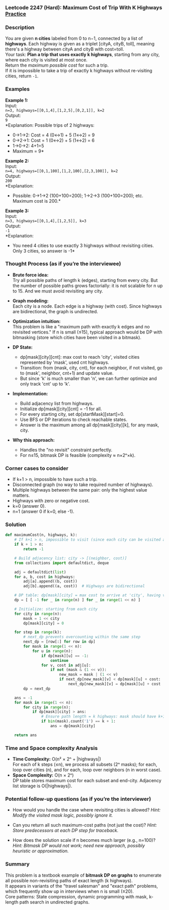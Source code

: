 ### Leetcode 2247 (Hard): Maximum Cost of Trip With K Highways [Practice](https://leetcode.com/problems/maximum-cost-of-trip-with-k-highways)

### Description  
You are given **n cities** labeled from 0 to n−1, connected by a list of **highways**. Each highway is given as a triplet [cityA, cityB, toll], meaning there's a highway between cityA and cityB with cost=toll.  
Your task: **Plan a trip that uses exactly k highways**, starting from any city, where each city is visited at most once.  
Return the *maximum possible cost* for such a trip.  
If it is impossible to take a trip of exactly k highways without re-visiting cities, return `-1`.


### Examples  

**Example 1:**  
Input:  
`n=3, highways=[[0,1,4],[1,2,5],[0,2,1]], k=2`  
Output:  
`9`  
*Explanation: Possible trips of 2 highways:  
- 0→1→2: Cost = 4 (0↔1) + 5 (1↔2) = 9  
- 0→2→1: Cost = 1 (0↔2) + 5 (1↔2) = 6  
- 1→0→2: 4+1=5  
- Maximum = 9*

**Example 2:**  
Input:  
`n=4, highways=[[0,1,100],[1,2,100],[2,3,100]], k=2`  
Output:  
`200`  
*Explanation:  
- Possible: 0→1→2 (100+100=200); 1→2→3 (100+100=200); etc. Maximum cost is 200.*

**Example 3:**  
Input:  
`n=3, highways=[[0,1,4],[1,2,5]], k=3`  
Output:  
`-1`  
*Explanation:  
- You need 4 cities to use exactly 3 highways without revisiting cities. Only 3 cities, so answer is -1*

### Thought Process (as if you’re the interviewee)  
- **Brute force idea:**  
  Try all possible paths of length k (edges), starting from every city. But the number of possible paths grows factorially: it is not scalable for n up to 15. And we must avoid revisiting any city.

- **Graph modeling:**  
  Each city is a node. Each edge is a highway (with cost). Since highways are bidirectional, the graph is undirected.

- **Optimization intuition:**  
  This problem is like a "maximum path with exactly k edges and no revisited vertices." If n is small (≤15), typical approach would be DP with bitmasking (store which cities have been visited in a bitmask).

- **DP State:**  
  - dp[mask][city][cnt]: max cost to reach 'city', visited cities represented by 'mask', used cnt highways.
  - Transition: from (mask, city, cnt), for each neighbor, if not visited, go to (mask', neighbor, cnt+1) and update value.
  - But since 'k' is much smaller than 'n', we can further optimize and only track 'cnt' up to 'k'.

- **Implementation:**  
  - Build adjacency list from highways.
  - Initialize dp[mask][city][cnt] = -1 for all.
  - For every starting city, set dp[startMask][start]=0.
  - Use BFS or DP iterations to check reachable states.
  - Answer is the maximum among all dp[mask][city][k], for any mask, city.

- **Why this approach:**  
  - Handles the "no revisit" constraint perfectly.
  - For n≤15, bitmask DP is feasible (complexity ≈ n×2ⁿ×k).

### Corner cases to consider  
- If k+1 > n, impossible to have such a trip.
- Disconnected graph (no way to take required number of highways).
- Multiple highways between the same pair: only the highest value matters.
- Highways with zero or negative cost.
- k=0 (answer 0).
- n=1 (answer 0 if k=0, else -1).

### Solution

```python
def maximumCost(n, highways, k):
    # If k+1 > n, impossible to visit (since each city can be visited at most once)
    if k + 1 > n:
        return -1

    # Build adjacency list: city -> [(neighbor, cost)]
    from collections import defaultdict, deque

    adj = defaultdict(list)
    for a, b, cost in highways:
        adj[a].append((b, cost))
        adj[b].append((a, cost))  # Highways are bidirectional

    # DP table: dp[mask][city] = max cost to arrive at 'city', having visited 'mask' cities
    dp = [ [ -1 for _ in range(n) ] for _ in range(1 << n) ]

    # Initialize: starting from each city
    for city in range(n):
        mask = 1 << city
        dp[mask][city] = 0

    for step in range(k):
        # next_dp prevents overcounting within the same step
        next_dp = [row[:] for row in dp]
        for mask in range(1 << n):
            for u in range(n):
                if dp[mask][u] == -1:
                    continue
                for v, cost in adj[u]:
                    if not (mask & (1 << v)):
                        new_mask = mask | (1 << v)
                        if next_dp[new_mask][v] < dp[mask][u] + cost:
                            next_dp[new_mask][v] = dp[mask][u] + cost
        dp = next_dp

    ans = -1
    for mask in range(1 << n):
        for city in range(n):
            if dp[mask][city] > ans:
                # Ensure path length = k highways: mask should have k+1 bits set
                if bin(mask).count('1') == k + 1:
                    ans = dp[mask][city]

    return ans
```

### Time and Space complexity Analysis  

- **Time Complexity:** O(n² × 2ⁿ + |highways|)  
  For each of k steps (≤n), we process all subsets (2ⁿ masks); for each, loop over cities (n), and for each, loop over neighbors (n in worst case).
- **Space Complexity:** O(n × 2ⁿ)  
  DP table stores maximum cost for each subset and end-city. Adjacency list storage is O(|highways|).


### Potential follow-up questions (as if you’re the interviewer)  

- How would you handle the case where revisiting cities is allowed?
  *Hint: Modify the visited mask logic, possibly ignore it.*

- Can you return all such maximum-cost paths (not just the cost)?
  *Hint: Store predecessors at each DP step for traceback.*

- How does the solution scale if n becomes much larger (e.g., n=100)?
  *Hint: Bitmask DP would not work; need new approach, possibly heuristic or approximation.*

### Summary

This problem is a textbook example of **bitmask DP on graphs** to enumerate all possible non-revisiting paths of exact length (k highways).  
It appears in variants of the "travel salesman" and "exact path" problems, which frequently show up in interviews when n is small (≤20).  
Core patterns: State compression, dynamic programming with mask, k-length path search in undirected graphs.